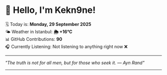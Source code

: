 # 👋 Hello, I'm Kekn9ne!

🗓️ Today is: **Monday, 29 September 2025**  
🌤️ Weather in Istanbul: **🌦   +16°C**  
📊 GitHub Contributions: **90**  
🎧 Currently Listening: Not listening to anything right now ❌

---

_"The truth is not for all men, but for those who seek it. — *Ayn Rand*"_

---
